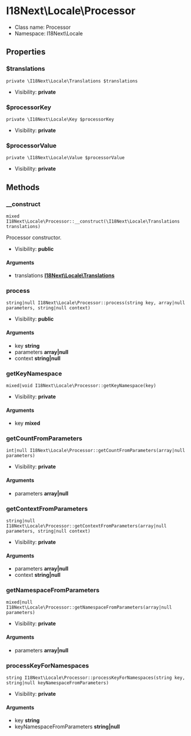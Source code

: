 I18Next\Locale\Processor
===============






* Class name: Processor
* Namespace: I18Next\Locale





Properties
----------


### $translations

    private \I18Next\Locale\Translations $translations





* Visibility: **private**


### $processorKey

    private \I18Next\Locale\Key $processorKey





* Visibility: **private**


### $processorValue

    private \I18Next\Locale\Value $processorValue





* Visibility: **private**


Methods
-------


### __construct

    mixed I18Next\Locale\Processor::__construct(\I18Next\Locale\Translations translations)

Processor constructor.



* Visibility: **public**


#### Arguments
* translations **[I18Next\Locale\Translations](I18Next-Locale-Translations.md)**



### process

    string|null I18Next\Locale\Processor::process(string key, array|null parameters, string|null context)





* Visibility: **public**


#### Arguments
* key **string**
* parameters **array|null**
* context **string|null**



### getKeyNamespace

    mixed|void I18Next\Locale\Processor::getKeyNamespace(key)





* Visibility: **private**


#### Arguments
* key **mixed**



### getCountFromParameters

    int|null I18Next\Locale\Processor::getCountFromParameters(array|null parameters)





* Visibility: **private**


#### Arguments
* parameters **array|null**



### getContextFromParameters

    string|null I18Next\Locale\Processor::getContextFromParameters(array|null parameters, string|null context)





* Visibility: **private**


#### Arguments
* parameters **array|null**
* context **string|null**



### getNamespaceFromParameters

    mixed|null I18Next\Locale\Processor::getNamespaceFromParameters(array|null parameters)





* Visibility: **private**


#### Arguments
* parameters **array|null**



### processKeyForNamespaces

    string I18Next\Locale\Processor::processKeyForNamespaces(string key, string|null keyNamespaceFromParameters)





* Visibility: **private**


#### Arguments
* key **string**
* keyNamespaceFromParameters **string|null**


